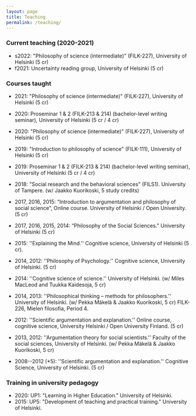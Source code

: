 ```yaml
---
layout: page
title: Teaching
permalink: /teaching/
---
```


### Current teaching (2020-2021)

- s2022: "Philosophy of science (intermediate)" (FILK-227), University of Helsinki (5 cr)
- f2021: Uncertainty reading group, University of Helsinki (5 cr)

### Courses taught

- 2021: "Philosophy of science (intermediate)" (FILK-227), University of Helsinki (5 cr)
- 2020: Proseminar 1 & 2 (FILK-213 & 214) (bachelor-level writing seminar), University of Helsinki (5 cr / 4 cr)
- 2020: "Philosophy of science (intermediate)" (FILK-227), University of Helsinki (5 cr)
- 2019: "Introduction to philosophy of science" (FILK-111), University of Helsinki (5 cr)
- 2019: Proseminar 1 & 2 (FILK-213 & 214) (bachelor-level writing seminar), University of Helsinki (5 cr / 4 cr)

- 2018: "Social research and the behavioral sciences" (FILS1). University of Tampere. (w/ Jaakko Kuorikoski, 5 study credits)

- 2017, 2016, 2015: “Introduction to argumentation and philosophy of social science”, Online course. University of Helsinki / Open University.  (5 cr)

- 2017, 2016, 2015, 2014: “Philosophy of the Social Sciences.” University of Helsinki (5 cr)

- 2015: ''Explaining the Mind.'' Cognitive science, University of Helsinki (5 cr).

- 2014, 2012: ''Philosophy of Psychology.'' Cognitive science, University of Helsinki. (5 cr)

- 2014: ''Cognitive science of science.'' University of Helsinki. (w/ Miles MacLeod and Tuukka Kaidesoja, 5 cr)

- 2014, 2013: ''Philosophical thinking – methods for philosophers.'' University of Helsinki. (w/ Pekka Mäkelä \& Jaakko Kuorikoski, 5 cr)
FILK-226, Mielen filosofia, Period 4.
- 2012: ''Scientific argumentation and explanation.'' Online course, cognitive science, University Helsinki / Open University Finland. (5 cr)

- 2013, 2012: ''Argumentation theory for social scientists.'' Faculty of the social sciences, University of Helsinki. (w/ Pekka Mäkelä \& Jaakko Kuorikoski, 5 cr)

- 2008--2012 (*5): ''Scientific argumentation and explanation.'' Cognitive Science, University of Helsinki. (5 cr)


### Training in university pedagogy

- 2020: UP1: "Learning in Higher Education." University of Helsinki.
- 2015: UP5: "Development of teaching and practical training." University of Helsinki.
